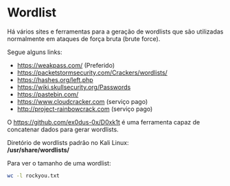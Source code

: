 # Wordlist

Há vários sites e ferramentas para a geração de wordlists que são utilizadas normalmente em ataques de força bruta (brute force).

Segue alguns links:

- <https://weakpass.com/> (Preferido)
- <https://packetstormsecurity.com/Crackers/wordlists/>
- <https://hashes.org/left.php>
- <https://wiki.skullsecurity.org/Passwords>
- <https://pastebin.com/>
- <https://www.cloudcracker.com> (serviço pago)
- <http://project-rainbowcrack.com> (serviço pago)

O <https://github.com/ex0dus-0x/D0xk1t> é uma ferramenta capaz de concatenar dados para gerar wordlists.

Diretório de wordlists padrão no Kali Linux:  
**/usr/share/wordlists/**

Para ver o tamanho de uma wordlist:

```bash
wc -l rockyou.txt
```

